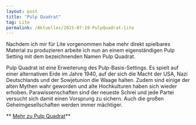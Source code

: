 ```yaml
---
layout: post
title: "Pulp Quadrat"
tag: Lite
permalink: /Aktuelles/2015-07-19-PulpQuadrat-lite
---
```


Nachdem ich mir für Lite vorgenommen habe mehr direkt spielbares Material zu produzieren arbeite ich nun an einem eigenständigen Pulp Setting mit dem bezeichnenden Namen Pulp Quadrat.

Pulp Quadrat ist eine Erweiterung des Pulp-Basis-Settings. Es spielt auf einer alternativen Erde im Jahre 1940, auf der sich die Macht der USA, Nazi Deutschlands und der Sowjetunion die Waage halten. Zudem sind einige der alten Mythen wahr geworden und alte Hochkulturen haben sich wieder erhoben. Parawissenschaften sind der neueste Schrei und jede Partei versucht sich damit einen Vorsprung zu sichern. Auch die großen Geheimgesellschaften werden immer mächtiger.

** [Mehr zu Pulp Quadrat](https://lite.jcgames.de/Settings/Pulp_Quadrat/)**
